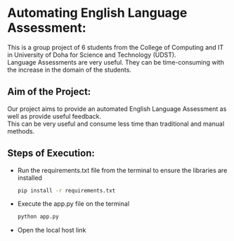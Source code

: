 # Automating English Language Assessment:
This is a group project of 6 students from the College of Computing and IT in University of Doha for Science and Technology (UDST).  
Language Assessments are very useful. They can be time-consuming with the increase in the domain of the students.  
## Aim of the Project:
Our project aims to provide an automated English Language Assessment as well as provide useful feedback.  
This can be very useful and consume less time than traditional and manual methods.
## Steps of Execution:
- Run the requirements.txt file from the terminal to ensure the libraries are installed
  ```bash
  pip install -r requirements.txt
  ```
- Execute the app.py file on the terminal
  ```bash
  python app.py
  ```
-  Open the local host link
  ```bash http://127.0.0.1:5000
  ```  
